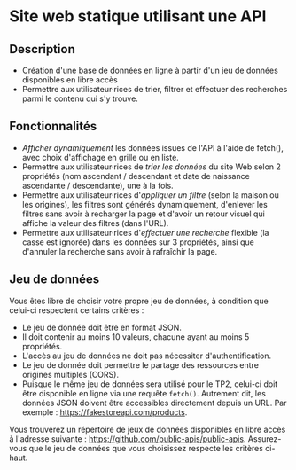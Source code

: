 # Site web statique utilisant une API

## Description

-   Création d'une base de données en ligne à partir d'un jeu de données disponibles en libre accès
-   Permettre aux utilisateur·rices de trier, filtrer et effectuer des recherches parmi le contenu qui s'y trouve.

## Fonctionnalités

-   _Afficher dynamiquement_ les données issues de l'API à l'aide de fetch(), avec choix d'affichage en grille ou en liste.
-   Permettre aux utilisateur·rices de _trier les données_ du site Web selon 2 propriétés (nom ascendant / descendant et date de naissance ascendante / descendante), une à la fois.
-   Permettre aux utilisateur·rices d'_appliquer un filtre_ (selon la maison ou les origines), les filtres sont générés dynamiquement, d'enlever les filtres sans avoir à recharger la page et d'avoir un retour visuel qui affiche la valeur des filtres (dans l'URL).
-   Permettre aux utilisateur·rices d'_effectuer une recherche_ flexible (la casse est ignorée) dans les données sur 3 propriétés, ainsi que d'annuler la recherche sans avoir à rafraîchir la page.

## Jeu de données

Vous êtes libre de choisir votre propre jeu de données, à condition que celui-ci respectent certains critères :

-   Le jeu de donnée doit être en format JSON.
-   Il doit contenir au moins 10 valeurs, chacune ayant au moins 5 propriétés.
-   L'accès au jeu de données ne doit pas nécessiter d'authentification.
-   Le jeu de donnée doit permettre le partage des ressources entre origines multiples (CORS).
-   Puisque le même jeu de données sera utilisé pour le TP2, celui-ci doit être disponible en ligne via une requête `fetch()`. Autrement dit, les données JSON doivent être accessibles directement depuis un URL. Par exemple : https://fakestoreapi.com/products.

Vous trouverez un répertoire de jeux de données disponibles en libre accès à l'adresse suivante : https://github.com/public-apis/public-apis. Assurez-vous que le jeu de données que vous choisissez respecte les critères ci-haut.
